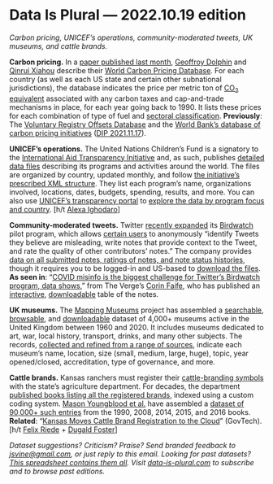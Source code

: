 Data Is Plural — 2022.10.19 edition
===================================

*Carbon pricing, UNICEF’s operations, community-moderated tweets, UK museums, and cattle brands.*


__Carbon pricing.__ In a [paper published last month](https://www.nature.com/articles/s41597-022-01659-x), [Geoffroy Dolphin](http://geoffroydolphin.eu/) and [Qinrui Xiahou](https://www.linkedin.com/in/qinrui-xiahou-13a211110/a) describe their [World Carbon Pricing Database](https://github.com/g-dolphin/WorldCarbonPricingDatabase). For each country (as well as each US state and certain other subnational jurisdictions), the database indicates the price per metric ton of [CO<sub>2</sub> equivalent](https://www.theguardian.com/environment/2011/apr/27/co2e-global-warming-potential) associated with any carbon taxes and cap-and-trade mechanisms in place, for each year going back to 1990. It lists these prices for each combination of type of fuel and [sectoral classification](https://www.ipcc-nggip.iges.or.jp/public/2006gl/). __Previously__: The [Voluntary Registry Offsets Database](https://gspp.berkeley.edu/faculty-and-impact/centers/cepp/projects/berkeley-carbon-trading-project/offsets-database) and the [World Bank’s database of carbon pricing initiatives](https://carbonpricingdashboard.worldbank.org/map_data) ([DIP 2021.11.17](https://www.data-is-plural.com/archive/2021-11-17-edition/)).


__UNICEF’s operations.__ The United Nations Children’s Fund is a signatory to the [International Aid Transparency Initiative](https://iatistandard.org/en/) and, as such, publishes [detailed data files](https://www.iatiregistry.org/publisher/unicef) describing its programs and activities around the world. The files are organized by country, updated monthly, and follow [the initiative’s prescribed XML structure](https://iatistandard.org/en/iati-standard/203/activity-standard/). They list each program’s name, organizations involved, locations, dates, budgets, spending, results, and more. You can also use [UNICEF’s transparency portal](https://open.unicef.org/) to [explore the data by program focus and country](https://open.unicef.org/index.php/program-fund-goal). [h/t [Alexa Ighodaro](https://twitter.com/Alexa_Ighodaro/status/1530147268791238660)]


__Community-moderated tweets.__ Twitter [recently expanded](https://www.theverge.com/2022/10/6/23390761/twitter-birdwatch-community-moderation-expansion-misinformation-qanon) its [Birdwatch](https://twitter.github.io/birdwatch/) pilot program, which allows [certain users](https://twitter.github.io/birdwatch/signing-up/) to anonymously “identify Tweets they believe are misleading, write notes that provide context to the Tweet, and rate the quality of other contributors’ notes.” The company provides [data on all submitted notes, ratings of notes, and note status histories](https://twitter.github.io/birdwatch/overview/), though it requires you to be logged-in and US-based to [download the files](https://twitter.com/i/birdwatch/download-data). __As seen in__: “[COVID misinfo is the biggest challenge for Twitter’s Birdwatch program, data shows](https://www.theverge.com/2022/10/10/23393021/twitter-birdwatch-covid-misinformation-data-analysis-misinformation-fact-check),” from The Verge’s [Corin Faife](https://twitter.com/corintxt), who has published an [interactive](https://theverge-bird-watch.herokuapp.com/Birdwatch/Birdwatch_Notes), [downloadable](https://theverge-bird-watch.herokuapp.com/Birdwatch) table of the notes.


__UK museums.__ The [Mapping Museums](https://museweb.dcs.bbk.ac.uk/home) project has assembled a [searchable](https://museweb.dcs.bbk.ac.uk/search), [browsable](https://museweb.dcs.bbk.ac.uk/browseproperties), and [downloadable](https://museweb.dcs.bbk.ac.uk/data) dataset of 4,000+ museums active in the United Kingdom between 1960 and 2020. It includes museums dedicated to art, war, local history, transport, drinks, and many other subjects. The records, [collected and refined from a range of sources](https://museweb.dcs.bbk.ac.uk/sources), indicate each museum’s name, location, size (small, medium, large, huge), topic, year opened/closed, accreditation, type of governance, and more.


__Cattle brands.__ Kansas ranchers must register their [cattle-branding symbols](https://en.wikipedia.org/wiki/Livestock_branding) with the state’s agriculture department. For decades, the department [published books listing all the registered brands](https://cdm16884.contentdm.oclc.org/digital/search/searchterm/A53-8-B817-part/order/dated/ad/asc), indexed using a custom coding system. [Mason Youngblood et al.](https://psyarxiv.com/h5t7b/) have assembled a [dataset of 90,000+ such entries](https://github.com/masonyoungblood/cattle_brand_data) from the 1990, 2008, 2014, 2015, and 2016 books. __Related__: “[Kansas Moves Cattle Brand Registration to the Cloud](https://www.govtech.com/computing/kansas-moves-cattle-brand-registration-to-the-cloud.html)” (GovTech). [h/t [Felix Riede](https://twitter.com/ARCHAEOfelix/status/1573592198238666752) + [Dugald Foster](https://twitter.com/DugaldFoster/status/1574436942112079874)]


*Dataset suggestions? Criticism? Praise? Send branded feedback to jsvine@gmail.com, or just reply to this email. Looking for past datasets? [This spreadsheet contains them all](https://docs.google.com/spreadsheets/d/1wZhPLMCHKJvwOkP4juclhjFgqIY8fQFMemwKL2c64vk/edit#gid=0). Visit [data-is-plural.com](https://www.data-is-plural.com) to subscribe and to browse past editions.*
